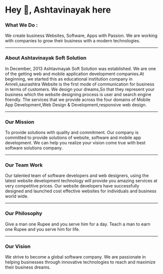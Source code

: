 # Hey 👋, Ashtavinayak here

### What We Do :
We create business Websites, Software, Apps with Passion. We are working with companies to grow their business with a modern technologies.

---

### About Ashtavinayak Soft Solution
In December, 2013 Ashtavinayak Soft Solution was established. We are one of the getting web and mobile application development companies.At beginning, we started this as educational institution company in Amreli,saurashtra Website is the first mode of communication for business in terms of customers. We design your dreams,So that they represent your business which the website designing process is user and search engine friendly. The services that we provide across the four domains of Mobile App Development,Web Design & Development,responsive web design.

---

### Our Mission
To provide solutions with quality and commitment. Our company is committed to provide solutions of website, software and mobile app development. We can help you realize your vision come true with best software solutions company.

---

### Our Team Work
Our talented team of software developers and web designers, using the latest website development technology will provide you amazing services at very competitive prices. Our website developers have successfully designed and launched cost effective websites for individuals and business world wide.

---

### Our Philosophy
Give a man one Rupee and you serve him for a day. Teach a man to earn one Rupee and you serve him for life.

---

### Our Vision
We strive to become a global software company. We are passionate in helping businesses through innovative technologies to reach and maximize their business dreams.
